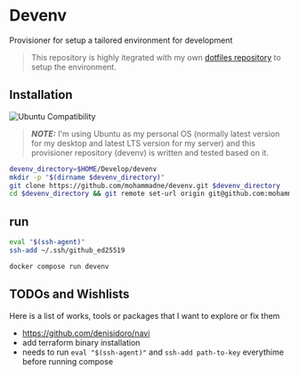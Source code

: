 # Devenv

Provisioner for setup a tailored environment for development

> This repository is highly itegrated with my own [dotfiles repository](https://github.com/mohammadne/dotfiles) to setup the environment.

## Installation

![Ubuntu Compatibility](https://img.shields.io/badge/works%20on-ubuntu-white?logo=ubuntu&style=for-the-badge)

> **_NOTE:_** I'm using Ubuntu as my personal OS (normally latest version for my desktop and latest LTS version for my server) and this provisioner repository (devenv) is written and tested based on it.

```bash
devenv_directory=$HOME/Develop/devenv
mkdir -p "$(dirname $devenv_directory)"
git clone https://github.com/mohammadne/devenv.git $devenv_directory
cd $devenv_directory && git remote set-url origin git@github.com:mohammadne/devenv.git
```

## run

```bash
eval "$(ssh-agent)"
ssh-add ~/.ssh/github_ed25519

docker compose run devenv
```

## TODOs and Wishlists

Here is a list of works, tools or packages that I want to explore or fix them

- <https://github.com/denisidoro/navi>
- add terraform binary installation
- needs to run `eval "$(ssh-agent)"` and `ssh-add path-to-key` everythime before running compose
